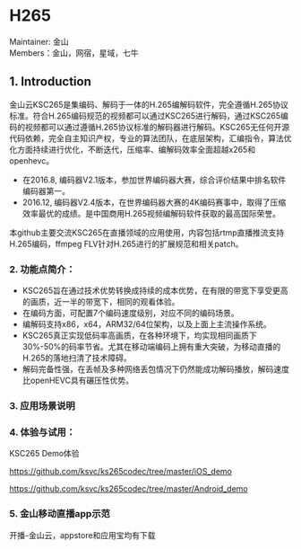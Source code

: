 # H265

Maintainer: 金山   
Members：金山，网宿，星域，七牛   

## 1. Introduction
金山云KSC265是集编码、解码于一体的H.265编解码软件，完全遵循H.265协议标准。符合H.265编码规范的视频都可以通过KSC265进行解码，通过KSC265编码的视频都可以通过遵循H.265协议标准的解码器进行解码。KSC265无任何开源代码依赖，完全自主知识产权，专业的算法团队，在底层架构，汇编指令，算法优化方面持续进行优化，不断迭代，压缩率、编解码效率全面超越x265和openhevc。

* 在2016.8, 编码器V2.1版本，参加世界编码器大赛，综合评价结果中排名软件编码器第一。
* 2016.12,  编码器V2.4版本，在世界编码器大赛的4K编码赛事中，取得了压缩效率最优的成绩。是中国商用H.265视频编解码软件获取的最高国际荣誉。

本github主要交流KSC265在直播领域的应用使用，内容包括rtmp直播推流支持H.265编码，ffmpeg FLV针对H.265进行的扩展规范和相关patch。

### 2. 功能点简介：

* KSC265旨在通过技术优势转换成持续的成本优势，在有限的带宽下享受更高的画质，近一半的带宽下，相同的观看体验。
* 在编码方面，可配置7个编码速度级别，对应不同的编码场景。
* 编解码支持x86，x64，ARM32/64位架构，以及上面上主流操作系统。
* KSC265真正实现低码率高画质，在各种环境下，均实现相同画质下30%-50%的码率节省。尤其在移动端编码上拥有重大突破，为移动直播的H.265的落地扫清了技术障碍。
* 解码完备性强，在丢帧及多种网络丢包情况下仍然能成功解码播放，解码速度比openHEVC具有碾压性优势。

### 3. 应用场景说明
 
### 4. 体验与试用：
KSC265 Demo体验

https://github.com/ksvc/ks265codec/tree/master/iOS_demo

https://github.com/ksvc/ks265codec/tree/master/Android_demo

### 5. 金山移动直播app示范

开播-金山云，appstore和应用宝均有下载
 






